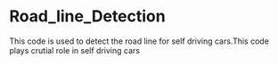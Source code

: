 # Road_line_Detection
This code is used to detect the road line for self driving cars.This code plays crutial role in self driving cars
